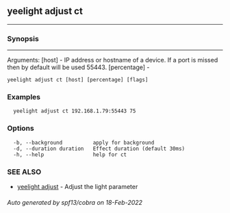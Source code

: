 ## yeelight adjust ct

-----

### Synopsis

-----

Arguments:
  [host] - IP address or hostname of a device. If a port is missed then by default will be used 55443.
  [percentage] - 

```
yeelight adjust ct [host] [percentage] [flags]
```

### Examples

```
  yeelight adjust ct 192.168.1.79:55443 75
```

### Options

```
  -b, --background          apply for background
  -d, --duration duration   Effect duration (default 30ms)
  -h, --help                help for ct
```

### SEE ALSO

* [yeelight adjust](yeelight_adjust.md)	 - Adjust the light parameter

###### Auto generated by spf13/cobra on 18-Feb-2022
